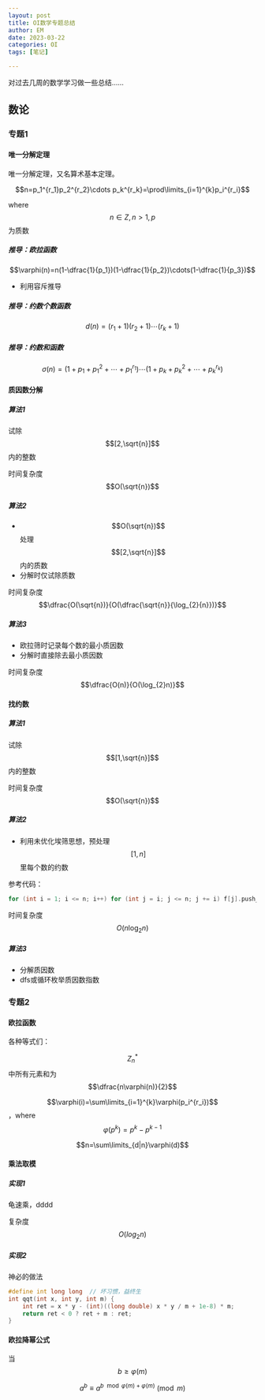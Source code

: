 ```yaml
---
layout: post
title: OI数学专题总结
author: EM
date: 2023-03-22
categories: OI
tags: [笔记]

---
```




对过去几周的数学学习做一些总结……

## 数论

### 专题1

#### 唯一分解定理

唯一分解定理，又名算术基本定理。

$$n=p_1^{r_1}p_2^{r_2}\cdots p_k^{r_k}=\prod\limits_{i=1}^{k}p_i^{r_i}$$

where $$n\in Z,n>1,p$$为质数

##### 推导：欧拉函数

$$\varphi(n)=n(1-\dfrac{1}{p_1})(1-\dfrac{1}{p_2})\cdots(1-\dfrac{1}{p_3})$$

- 利用容斥推导

##### 推导：约数个数函数

$$d(n)=(r_1+1)(r_2+1)\cdots(r_k+1)$$

##### 推导：约数和函数

$$\sigma(n)=(1+p_1+p_1^{2}+\cdots+p_1^{r_1})\cdots(1+p_k+p_k^{2}+\cdots+p_k^{r_k})$$

#### 质因数分解

##### 算法1

试除$$[2,\sqrt{n}]$$内的整数

时间复杂度$$O(\sqrt{n})$$

##### 算法2

- $$O(\sqrt{n})$$处理$$[2,\sqrt{n}]$$内的质数
- 分解时仅试除质数

时间复杂度$$\dfrac{O(\sqrt{n})}{O(\dfrac{\sqrt{n}}{\log_{2}{n}})}$$

##### 算法3

- 欧拉筛时记录每个数的最小质因数
- 分解时直接除去最小质因数

时间复杂度$$\dfrac{O(n)}{O(\log_{2}n)}$$

#### 找约数

##### 算法1

试除$$[1,\sqrt{n}]$$内的整数

时间复杂度$$O(\sqrt{n})$$

##### 算法2

- 利用未优化埃筛思想，预处理$$[1,n]$$里每个数的约数

参考代码：

```C++
for (int i = 1; i <= n; i++) for (int j = i; j <= n; j += i) f[j].push_back(i);
```

时间复杂度$$O(n\log_{2}n)$$

##### 算法3

- 分解质因数
- dfs或循环枚举质因数指数

### 专题2

#### 欧拉函数

各种等式们：

$$Z_{n}^*$$中所有元素和为$$\dfrac{n\varphi(n)}{2}$$

$$\varphi(i)=\sum\limits_{i=1}^{k}\varphi(p_i^{r_i})$$，where $$\varphi(p^k)=p^k-p^{k-1}$$

$$n=\sum\limits_{d|n}\varphi(d)$$

#### 乘法取模

##### 实现1

龟速乘，dddd

复杂度$$O(log_2n)$$

##### 实现2

神必的做法

```c++
#define int long long  // 坏习惯，益终生
int qqt(int x, int y, int m) {
    int ret = x * y - (int)((long double) x * y / m + 1e-8) * m;
    return ret < 0 ? ret + m : ret;
}
```

#### 欧拉降幂公式

当$$b\geq \varphi(m)$$

$$a^b\equiv a^{b\mod\varphi(m)+ \varphi(m)}\pmod m$$
